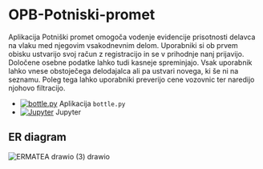# OPB-Potniski-promet

Aplikacija Potniški promet omogoča vodenje evidencije prisotnosti delavca na vlaku med njegovim vsakodnevnim delom.
Uporabniki si ob prvem obisku ustvarijo svoj račun z registracijo in se v prihodnje nanj prijavijo. Določene osebne podatke lahko tudi kasneje spreminjajo.
Vsak uporabnik lahko vnese obstoječega delodajalca ali pa ustvari novega, ki še ni na seznamu. Poleg tega lahko uporabniki preverijo cene vozovnic ter naredijo njohovo filtracijo.

* [![bottle.py](https://mybinder.org/badge_logo.svg)](https://mybinder.org/v2/gh/mateabt/OPB-Potniski-promet/main?urlpath=proxy/8080/) Aplikacija `bottle.py`
* [![Jupyter](https://mybinder.org/badge_logo.svg)](https://mybinder.org/v2/gh/mateabt/OPB-Potniski-promet/main) Jupyter


## ER diagram
![ERMATEA drawio (3) drawio](https://user-images.githubusercontent.com/47794374/229377109-ff7e6e2e-2079-4ac4-b31e-e09a864f8294.png)
